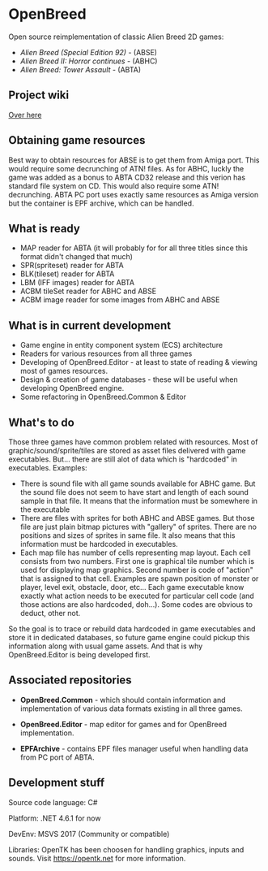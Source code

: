 # OpenBreed
Open source reimplementation of classic Alien Breed 2D games:
 - *Alien Breed (Special Edition 92)* - (ABSE)
 - *Alien Breed II: Horror continues* - (ABHC)
 - *Alien Breed: Tower Assault* - (ABTA)
 
## Project wiki
[Over here](https://github.com/mrpetro/OpenBreed/wiki)
 
## Obtaining game resources
 
Best way to obtain resources for ABSE is to get them from Amiga port. This would require some decrunching of ATN! files.
As for ABHC, luckly the game was added as a bonus to ABTA CD32 release and this verion has standard file system on CD.  This would also require some ATN! decrunching.
ABTA PC port uses exactly same resources as Amiga version but the container is EPF archive, which can be handled.

## What is ready

* MAP reader for ABTA (it will probably for for all three titles since this format didn't changed that much)
* SPR(spriteset) reader for ABTA
* BLK(tileset) reader for ABTA
* LBM (IFF images) reader for ABTA
* ACBM tileSet reader for ABHC and ABSE
* ACBM image reader for some images from ABHC and ABSE

## What is in current development
* Game engine in entity component system (ECS) architecture
* Readers for various resources from all three games
* Developing of OpenBreed.Editor - at least to state of reading & viewing most of games resources.
* Design & creation of game databases - these will be useful when developing OpenBreed engine. 
* Some refactoring in OpenBreed.Common & Editor

## What's to do

Those three games have common problem related with resources. Most of graphic/sound/sprite/tiles are stored as asset files delivered with game executables. But... there are still alot of data which is "hardcoded" in executables.
Examples:
* There is sound file with all game sounds available for ABHC game. But the sound file does not seem to have start and length of each sound sample in that file. It means that the information must be somewhere in the executable
* There are files with sprites for both ABHC and ABSE games. But those file are just plain bitmap pictures with "gallery" of sprites. There are no positions and sizes of sprites in same file. It also means that this information must be hardcoded in executables.
* Each map file has number of cells representing map layout. Each cell consists from two numbers. First one is graphical tile number which is used for displaying map graphics. Second number is code of "action" that is assigned to that cell. Examples are spawn position of monster or player, level exit, obstacle, door, etc... Each game executable know exactly what action needs to be executed for particular cell code (and those actions are also hardcoded, doh...). Some codes are obvious to deduct, other not.

So the goal is to trace or rebuild data hardcoded in game executables and store it in dedicated databases, so future game engine could pickup this information along with usual game assets. And that is why OpenBreed.Editor is being developed first.

## Associated repositories
* **OpenBreed.Common** - which should contain information and implementation of various data formats existing in all three games.

* **OpenBreed.Editor** - map editor for games and for OpenBreed implementation.

* **EPFArchive** - contains EPF files manager useful when handling data from PC port of ABTA.

## Development stuff

Source code language: C#

Platform: .NET 4.6.1 for now

DevEnv: MSVS 2017 (Community or compatible)

Libraries:
OpenTK has been choosen for handling graphics, inputs and sounds. Visit https://opentk.net for more information.


